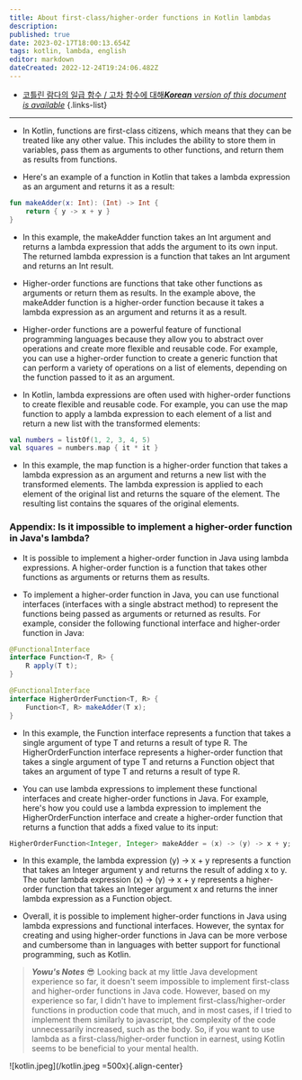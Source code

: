 ```yaml
---
title: About first-class/higher-order functions in Kotlin lambdas
description: 
published: true
date: 2023-02-17T18:00:13.654Z
tags: kotlin, lambda, english
editor: markdown
dateCreated: 2022-12-24T19:24:06.482Z
---
```


- [코틀린 람다의 일급 함수 / 고차 함수에 대해***Korean** version of this document is available*](/ko/dev/Kotlin/About-first-class-and-higher-order-functions-in-Kotlin-lambdas)
{.links-list}

---

- In Kotlin, functions are first-class citizens, which means that they can be treated like any other value. This includes the ability to store them in variables, pass them as arguments to other functions, and return them as results from functions.

- Here's an example of a function in Kotlin that takes a lambda expression as an argument and returns it as a result:

```kotlin
fun makeAdder(x: Int): (Int) -> Int {
    return { y -> x + y }
}
```

- In this example, the makeAdder function takes an Int argument and returns a lambda expression that adds the argument to its own input. The returned lambda expression is a function that takes an Int argument and returns an Int result.

- Higher-order functions are functions that take other functions as arguments or return them as results. In the example above, the makeAdder function is a higher-order function because it takes a lambda expression as an argument and returns it as a result.

- Higher-order functions are a powerful feature of functional programming languages because they allow you to abstract over operations and create more flexible and reusable code. For example, you can use a higher-order function to create a generic function that can perform a variety of operations on a list of elements, depending on the function passed to it as an argument.

- In Kotlin, lambda expressions are often used with higher-order functions to create flexible and reusable code. For example, you can use the map function to apply a lambda expression to each element of a list and return a new list with the transformed elements:

```kotlin
val numbers = listOf(1, 2, 3, 4, 5)
val squares = numbers.map { it * it }
```

- In this example, the map function is a higher-order function that takes a lambda expression as an argument and returns a new list with the transformed elements. The lambda expression is applied to each element of the original list and returns the square of the element. The resulting list contains the squares of the original elements.

### Appendix: Is it impossible to implement a higher-order function in Java's lambda?

- It is possible to implement a higher-order function in Java using lambda expressions. A higher-order function is a function that takes other functions as arguments or returns them as results.

- To implement a higher-order function in Java, you can use functional interfaces (interfaces with a single abstract method) to represent the functions being passed as arguments or returned as results. For example, consider the following functional interface and higher-order function in Java:

```java
@FunctionalInterface
interface Function<T, R> {
    R apply(T t);
}

@FunctionalInterface
interface HigherOrderFunction<T, R> {
    Function<T, R> makeAdder(T x);
}
```

- In this example, the Function interface represents a function that takes a single argument of type T and returns a result of type R. The HigherOrderFunction interface represents a higher-order function that takes a single argument of type T and returns a Function object that takes an argument of type T and returns a result of type R.

- You can use lambda expressions to implement these functional interfaces and create higher-order functions in Java. For example, here's how you could use a lambda expression to implement the HigherOrderFunction interface and create a higher-order function that returns a function that adds a fixed value to its input:

```java
HigherOrderFunction<Integer, Integer> makeAdder = (x) -> (y) -> x + y;
```

- In this example, the lambda expression (y) -> x + y represents a function that takes an Integer argument y and returns the result of adding x to y. The outer lambda expression (x) -> (y) -> x + y represents a higher-order function that takes an Integer argument x and returns the inner lambda expression as a Function object.

- Overall, it is possible to implement higher-order functions in Java using lambda expressions and functional interfaces. However, the syntax for creating and using higher-order functions in Java can be more verbose and cumbersome than in languages with better support for functional programming, such as Kotlin.

> ***Yowu's Notes*** 😎
> Looking back at my little Java development experience so far, it doesn't seem impossible to implement first-class and higher-order functions in Java code.
> However, based on my experience so far, I didn't have to implement first-class/higher-order functions in production code that much, and in most cases, if I tried to implement them similarly to javascript, the complexity of the code unnecessarily increased, such as the body.
> So, if you want to use lambda as a first-class/higher-order function in earnest, using Kotlin seems to be beneficial to your mental health.

![kotlin.jpeg](/kotlin.jpeg =500x){.align-center}